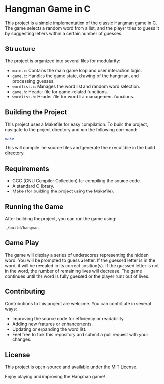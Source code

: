 # Hangman Game in C

This project is a simple implementation of the classic Hangman game in C. The game selects a random word from a list, and the player tries to guess it by suggesting letters within a certain number of guesses.

## Structure

The project is organized into several files for modularity:

- `main.c`: Contains the main game loop and user interaction logic.
- `game.c`: Handles the game state, drawing of the hangman, and processing guesses.
- `wordlist.c`: Manages the word list and random word selection.
- `game.h`: Header file for game-related functions.
- `wordlist.h`: Header file for word list management functions.

## Building the Project

This project uses a Makefile for easy compilation. To build the project, navigate to the project directory and run the following command:

```bash
make
```

This will compile the source files and generate the executable in the build directory.

## Requirements

- GCC (GNU Compiler Collection) for compiling the source code.
- A standard C library.
- Make (for building the project using the Makefile).

## Running the Game

After building the project, you can run the game using:

```bash
./build/hangman
```

## Game Play

The game will display a series of underscores representing the hidden word.
You will be prompted to guess a letter.
If the guessed letter is in the word, it will be revealed in its correct position(s).
If the guessed letter is not in the word, the number of remaining lives will decrease.
The game continues until the word is fully guessed or the player runs out of lives.

## Contributing

Contributions to this project are welcome. You can contribute in several ways:

- Improving the source code for efficiency or readability.
- Adding new features or enhancements.
- Updating or expanding the word list.
- Feel free to fork this repository and submit a pull request with your changes.

## License

This project is open-source and available under the MIT License.

Enjoy playing and improving the Hangman game!